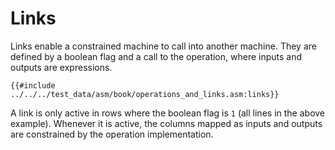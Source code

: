 # Links

Links enable a constrained machine to call into another machine.
They are defined by a boolean flag and a call to the operation, where inputs and outputs are expressions.
```
{{#include ../../../test_data/asm/book/operations_and_links.asm:links}}
```
A link is only active in rows where the boolean flag is `1` (all lines in the above example).
Whenever it is active, the columns mapped as inputs and outputs are constrained by the operation implementation.


